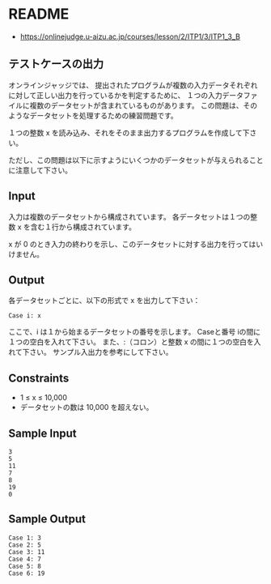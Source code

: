 # README
- <https://onlinejudge.u-aizu.ac.jp/courses/lesson/2/ITP1/3/ITP1_3_B>
## テストケースの出力
オンラインジャッジでは、
提出されたプログラムが複数の入力データそれぞれに対して正しい出力を行っているかを判定するために、
１つの入力データファイルに複数のデータセットが含まれているものがあります。
この問題は、そのようなデータセットを処理するための練習問題です。

１つの整数 x を読み込み、それをそのまま出力するプログラムを作成して下さい。

ただし、この問題は以下に示すようにいくつかのデータセットが与えられることに注意して下さい。
## Input
入力は複数のデータセットから構成されています。
各データセットは１つの整数 x を含む１行から構成されています。

x が 0 のとき入力の終わりを示し、このデータセットに対する出力を行ってはいけません。
## Output
各データセットごとに、以下の形式で x を出力して下さい：

```
Case i: x
```

ここで、i は１から始まるデータセットの番号を示します。
Caseと番号 iの間に１つの空白を入れて下さい。
また、:（コロン）と整数 x の間に１つの空白を入れて下さい。
サンプル入出力を参考にして下さい。
## Constraints
- 1 ≤ x ≤ 10,000
- データセットの数は 10,000 を超えない。
## Sample Input
```
3
5
11
7
8
19
0
```
## Sample Output
```
Case 1: 3
Case 2: 5
Case 3: 11
Case 4: 7
Case 5: 8
Case 6: 19
```
